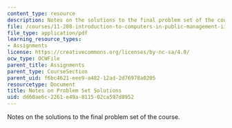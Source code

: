 ```yaml
---
content_type: resource
description: Notes on the solutions to the final problem set of the course.
file: /courses/11-208-introduction-to-computers-in-public-management-ii-january-iap-2002/dd60ae6c2261e49a811502ca597d8952_11208sol.pdf
file_type: application/pdf
learning_resource_types:
- Assignments
license: https://creativecommons.org/licenses/by-nc-sa/4.0/
ocw_type: OCWFile
parent_title: Assignments
parent_type: CourseSection
parent_uid: f6bc4621-eee9-a482-12ad-2d76978a0205
resourcetype: Document
title: Notes on Problem Set Solutions
uid: dd60ae6c-2261-e49a-8115-02ca597d8952
---
```

Notes on the solutions to the final problem set of the course.